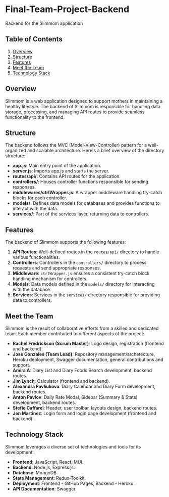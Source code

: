 # Final-Team-Project-Backend

Backend for the Slimmom application

## Table of Contents
1. [Overview](#overview)
2. [Structure](#structure)
3. [Features](#features)
4. [Meet the Team](#meet-the-team)
5. [Technology Stack](#technology-stack)

## Overview
Slimmom is a web application designed to support mothers in maintaining a healthy lifestyle. The backend of Slimmom is responsible for handling data storage, processing, and managing API routes to provide seamless functionality to the frontend.

## Structure
The backend follows the MVC (Model-View-Controller) pattern for a well-organized and scalable architecture. Here's a brief overview of the directory structure:

- **app.js**: Main entry point of the application.
- **server.js**: Imports app.js and starts the server.
- **routes/api/**: Contains API routes for the application.
- **controllers/**: Houses controller functions responsible for sending responses.
- **middlewares/ctrlWrapper.js**: A wrapper middleware handling try-catch blocks for each controller.
- **models/**: Defines data models for databases and provides functions to interact with the data.
- **services/**: Part of the services layer, returning data to controllers.

## Features
The backend of Slimmom supports the following features:

1. **API Routes**: Well-defined routes in the `routes/api/` directory to handle various functionalities.
2. **Controllers**: Controllers in the `controllers/` directory to process requests and send appropriate responses.
3. **Middleware**: `ctrlWrapper.js` ensures a consistent try-catch block handling mechanism for controllers.
4. **Models**: Data models defined in the `models/` directory for interacting with the database.
5. **Services**: Services in the `services/` directory responsible for providing data to controllers.

## Meet the Team
Slimmom is the result of collaborative efforts from a skilled and dedicated team. Each member contributed to different aspects of the project:

- **Rachel Fredrickson (Scrum Master)**: Logo design, registration (frontend and backend).
- **Jose Gonzales (Team Lead)**: Repository management/archetecture, Heroku deployment, Swagger documentation, general contributions and support.
- **Amira A**: Diary List and Diary Foods Search development, backend routes.
- **Jim Lynch**: Calculator (frontend and backend).
- **Alexandra Pavliukova**: Diary Calendar and Diary Form development, backend routes.
- **Anton Pavlov**: Daily Rate Modal, Sidebar (Summary & Stats) development, backend routes.
- **Stefie Caffarel**: Header, user toolbar, layouts design, backend routes.
- **Jen Martinez**: Login form and login page development (frontend and backend).

## Technology Stack
Slimmom leverages a diverse set of technologies and tools for its development:

- **Frontend**: JavaScript, React, MUI.
- **Backend**: Node.js, Express.js.
- **Database**: MongoDB.
- **State Management**: Redux-Toolkit.
- **Deployment**: Frontend - GitHub Pages, Backend - Heroku.
- **API Documentation**: Swagger.
